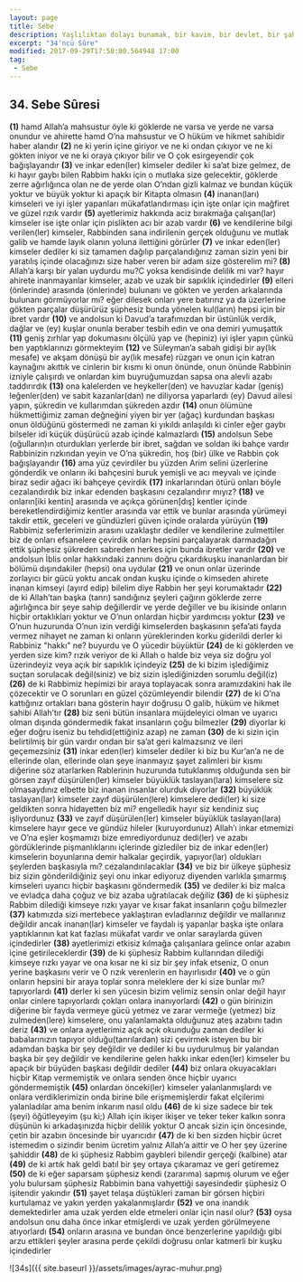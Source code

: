 ```yaml
---
layout: page
title: Sebe
description: Yaşlılıktan dolayı bunamak, bir kavim, bir devlet, bir şahıs adı.
excerpt: "34'ncü Sûre"
modified: 2017-09-29T17:50:00.564948 17:00
tag: 
 - Sebe
---
```


## 34. Sebe Sûresi

**(1)** hamd Allah’a mahsustur öyle ki göklerde ne varsa ve yerde ne varsa onundur ve ahirette hamd O’na mahsustur ve O hüküm ve hikmet sahibidir haber alandır
**(2)** ne ki yerin içine giriyor ve ne ki ondan çıkıyor ve ne ki gökten iniyor ve ne ki oraya çıkıyor bilir ve O çok esirgeyendir çok bağışlayandır
**(3)** ve inkar eden(ler) kimseler dediler ki sa’at bize gelmez, de ki hayır gaybı bilen Rabbim hakkı için o mutlaka size gelecektir, göklerde zerre ağırlığınca olan ne de yerde olan O’ndan gizli kalmaz ve bundan küçük yoktur ve büyük yoktur ki apaçık bir Kitapta olmasın
**(4)** inanan(ları) kimseleri ve iyi işler yapanları mükafatlandırması için işte onlar için mağfiret ve güzel rızık vardır
**(5)** ayetlerimiz hakkında aciz bırakmağa çalışan(lar) kimseler ise işte onlar için pislikten acı bir azab vardır 
**(6)** ve kendilerine bilgi verilen(ler) kimseler, Rabbinden sana indirilenin gerçek olduğunu ve mutlak galib ve hamde layık olanın yoluna ilettiğini görürler 
**(7)** ve inkar eden(ler) kimseler dediler ki siz tamamen dağılıp parçalandığınız zaman sizin yeni bir yaratılış içinde olacağınızı size haber veren bir adam size gösterelim mi?
**(8)** Allah’a karşı bir yalan uydurdu mu?C yoksa kendisinde delilik mi var? hayır ahirete inanmayanlar kimseler, azab ve uzak bir sapıklık içindedirler 
**(9)** elleri (önlerinde) arasında (önlerinde) bulunanı ve gökten ve yerden arkalarında bulunanı görmüyorlar mı? eğer dilesek onları yere batırırız ya da üzerlerine gökten parçalar düşürürüz şüphesiz bunda yönelen kul(ların) hepsi için bir ibret vardır
**(10)** ve andolsun ki Davud’a tarafımızdan bir üstünlük verdik,  dağlar ve (ey) kuşlar onunla beraber tesbih edin ve ona demiri yumuşattık
**(11)** geniş zırhlar yap dokumasını ölçülü yap ve (hepiniz) iyi işler yapın çünkü ben yaptıklarınızı görmekteyim
**(12)** ve Süleyman’a sabah gidişi bir ay(lık mesafe) ve akşam dönüşü bir ay(lık mesafe) rüzgarı ve onun için katran kaynağını akıttık ve cinlerin bir kısmı ki onun önünde, onun önünde Rabbinin izniyle çalışırdı ve onlardan kim buyruğumuzdan sapsa ona alevli azabı taddırırdık
**(13)** ona kalelerden ve heykeller(den) ve havuzlar kadar (geniş) leğenler(den) ve sabit kazanlar(dan) ne diliyorsa yaparlardı (ey) Davud ailesi yapın, şükredin ve kullarımdan şükreden azdır
**(14)** onun ölümüne hükmettiğimiz zaman değneğini yiyen bir yer (ağaç) kurdundan başkası onun öldüğünü göstermedi ne zaman ki yıkıldı anlaşıldı ki cinler eğer gaybı bilseler idi küçük düşürücü azab içinde kalmazlardı 
**(15)** andolsun Sebe (oğulların)ın oturdukları yerlerde bir ibret, sağdan ve soldan iki bahçe vardır Rabbinizin rızkından yeyin ve O’na şükredin, hoş (bir) ülke ve Rabbin çok bağışlayandır
**(16)** ama yüz çevirdiler bu yüzden Arim selini üzerlerine gönderdik ve onların iki bahçesini buruk yemişli ve acı meyvalı ve içinde biraz sedir ağacı iki bahçeye çevirdik
**(17)** inkarlarından ötürü onları böyle cezalandırdık biz inkar edenden başkasını cezalandırır mıyız? 
**(18)** ve onların[iki kentin] arasında ve açıkça görünen[dış] kentler içinde bereketlendirdiğimiz kentler arasında var ettik ve bunlar arasında yürümeyi takdir ettik, geceleri ve gündüzleri güven içinde oralarda yürüyün
**(19)** Rabbimiz seferlerimizin arasını uzaklaştır dediler ve kendilerine zulmettiler biz de onları efsanelere çevirdik onları hepsini parçalayarak darmadağın ettik şüphesiz şükreden sabreden herkes için bunda ibretler vardır 
**(20)** ve andolsun İblis onlar hakkındaki zannını doğru çıkardıkuşku inananlardan bir bölümü dışındakiler (hepsi) ona uydular
**(21)** ve onun onlar üzerinde zorlayıcı bir gücü yoktu ancak ondan kuşku içinde o kimseden ahirete inanan kimseyi (ayırd edip) bilelim diye Rabbin her şeyi korumaktadır
**(22)** de ki Allah’tan başka (tanrı) sandığınız şeyleri çağırın göklerde zerre ağırlığınca bir şeye sahip değillerdir ve yerde değiller ve bu ikisinde onların hiçbir ortaklıkları yoktur ve O’nun onlardan hiçbir yardımcısı yoktur 
**(23)** ve O’nun huzurunda O’nun izin verdiği kimselerden başkasının şefa’ati fayda vermez nihayet ne zaman ki onların yüreklerinden korku giderildi derler ki Rabbiniz "hakkı" ne? buyurdu ve O yücedir büyüktür
**(24)** de ki göklerden ve yerden size kim? rızık veriyor de ki Allah o halde biz veya siz doğru yol üzerindeyiz veya açık bir sapıklık içindeyiz
**(25)** de ki bizim işlediğimiz suçtan sorulacak değil(siniz) ve biz sizin işlediğinizden sorumlu değil(iz) 
**(26)** de ki Rabbimiz hepimizi bir araya toplayacak sonra aramızdakini hak ile çözecektir ve O sorunları en güzel çözümleyendir bilendir
**(27)** de ki O’na kattığınız ortakları bana gösterin hayır doğrusu O galib, hüküm ve hikmet sahibi Allah’tır 
**(28)** biz seni bütün insanlara müjdeleyici olman ve uyarıcı olman dışında göndermedik fakat insanların çoğu bilmezler
**(29)** diyorlar ki eğer doğru iseniz bu tehdid(ettiğiniz azap) ne zaman 
**(30)** de ki sizin için belirtilmiş bir gün vardır ondan bir sa’at geri kalmazsınız ve ileri geçemezsiniz
**(31)** inkar eden(ler) kimseler dediler ki biz bu Kur’an’a ne de ellerinde olan, ellerinde olan şeye inanmayız şayet zalimleri bir kısmı diğerine söz atarlarken Rablerinin huzurunda tutuklanmış olduğunda sen bir görsen zayıf düşürülen(ler) kimseler büyüklük taslayan(lara) kimselere siz olmasaydınız elbette biz inanan insanlar olurduk diyorlar
**(32)** büyüklük taslayan(lar) kimseler zayıf düşürülen(lere) kimselere dedi(ler) ki size geldikten sonra hidayetten biz mi? engelledik hayır siz kendiniz suç işliyordunuz
**(33)** ve zayıf düşürülen(ler) kimseler büyüklük taslayan(lara) kimselere hayır gece ve gündüz hileler (kuruyordunuz) Allah’ı inkar etmemizi ve O’na eşler koşmamızı bize emrediyordunuz dedi(ler) ve azabı gördüklerinde pişmanlıklarını içlerinde gizlediler biz de inkar eden(ler) kimselerin boyunlarına demir halkalar geçirdik, yapıyor(lar) oldukları şeylerden başkasıyla mı? cezalandırılacaklar
**(34)** ve biz bir ülkeye şüphesiz biz sizin gönderildiğiniz şeyi onu inkar ediyoruz diyenden varlıkla şımarmış kimseleri uyarıcı hiçbir başkasını göndermedik 
**(35)** ve dediler ki biz malca ve evladça daha çoğuz ve biz azaba uğratılacak değiliz 
**(36)** de ki şüphesiz Rabbim dilediği kimseye rızkı yayar ve kısar fakat insanların çoğu bilmezler
**(37)** katımızda sizi mertebece yaklaştıran evladlarınız değildir ve mallarınız değildir ancak inanan(lar) kimseler ve faydalı iş yapanlar başka işte onlara yaptıklarının kat kat fazlası mükafat vardır ve onlar saraylarda güven içindedirler
**(38)** ayetlerimizi etkisiz kılmağa çalışanlara gelince onlar azabın içine getirileceklerdir
**(39)** de ki şüphesiz Rabbim kullarından dilediği kimseye rızkı yayar ve ona kısar ne ki siz bir şey infak etseniz, O onun yerine başkasını verir ve O rızık verenlerin en hayırlısıdır 
**(40)** ve o gün onların hepsini bir araya toplar sonra meleklere der ki size bunlar mı? tapıyorlardı
**(41)** derler ki sen yücesin bizim velimiz sensin onlar değil hayır onlar cinlere tapıyorlardı çokları onlara inanıyorlardı
**(42)** o gün birinizin diğerine bir fayda vermeye gücü yetmez ve zarar vermeğe (yetmez) biz zulmeden(lere) kimselere, onu yalanlamakta olduğunuz ateş azabını tadın deriz 
**(43)** ve onlara ayetlerimiz açık açık okunduğu zaman dediler ki babalarınızın tapıyor olduğu(tanrılardan) sizi çevirmek isteyen bu bir  adamdan başka bir şey değildir ve dediler ki bu uydurulmuş bir yalandan başka bir şey değildir ve kendilerine gelen hakkı inkar eden(ler) kimseler bu apaçık bir büyüden başkası değildir dediler 
**(44)** biz onlara okuyacakları hiçbir Kitap vermemiştik ve onlara senden önce hiçbir uyarıcı göndermemiştik
**(45)** onlardan önceki(ler) kimseler yalanlanmışlardı ve onlara verdiklerimizin onda birine bile erişmemişlerdir fakat elçilerimi yalanladılar ama benim inkarım nasıl oldu
**(46)** de ki size sadece bir tek (şeyi) öğütleyeyim (şu ki;) Allah için ikişer ikişer ve teker teker kalkın sonra düşünün ki arkadaşınızda hiçbir delilik yoktur O ancak sizin için öncesinde, çetin bir azabın öncesinde bir uyarıcıdır 
**(47)** de ki ben sizden hiçbir ücret istemedim o sizindir benim ücretim yalnız Allah’a aittir ve O her şey üzerine şahiddir
**(48)** de ki şüphesiz Rabbim gaybleri bilendir gerçeği (kalbine) atar 
**(49)** de ki artık hak geldi batıl bir şey ortaya çıkaramaz ve geri getiremez
**(50)** de ki eğer saparsam şüphesiz kendi (zararıma) sapmış olurum ve eğer yolu bulursam şüphesiz Rabbimin bana vahyettiği sayesindedir şüphesiz O işitendir yakındır
**(51)** şayet telaşa düştükleri zaman bir görsen hiçbiri kurtulamaz ve yakın yerden yakalanmışlardır 
**(52)** ve ona inandık demektedirler ama uzak yerden elde etmeleri onlar için nasıl olur? 
**(53)** oysa andolsun onu daha önce inkar etmişlerdi ve uzak yerden görülmeyene atıyorlardı 
**(54)** onların arasına ve bundan önce benzerlerine yapıldığı gibi arzu ettikleri şeyler arasına perde çekildi doğrusu onlar katmerli bir kuşku içindedirler 

![34s]({{ site.baseurl }}/assets/images/ayrac-muhur.png)
